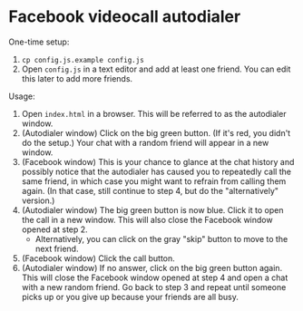 # Facebook videocall autodialer

One-time setup:

1. `cp config.js.example config.js`
2. Open `config.js` in a text editor and add at least one friend. You can edit this later to add more friends.

Usage:

1. Open `index.html` in a browser. This will be referred to as the autodialer window.
2. (Autodialer window) Click on the big green button. (If it's red, you didn't do the setup.) Your chat with a random friend will appear in a new window.
3. (Facebook window) This is your chance to glance at the chat history and possibly notice that the autodialer has caused you to repeatedly call the same friend, in which case you might want to refrain from calling them again. (In that case, still continue to step 4, but do the "alternatively" version.)
4. (Autodialer window) The big green button is now blue. Click it to open the call in a new window. This will also close the Facebook window opened at step 2.
    - Alternatively, you can click on the gray "skip" button to move to the next friend.
5. (Facebook window) Click the call button.
6. (Autodialer window) If no answer, click on the big green button again. This will close the Facebook window opened at step 4 and open a chat with a new random friend. Go back to step 3 and repeat until someone picks up or you give up because your friends are all busy.
